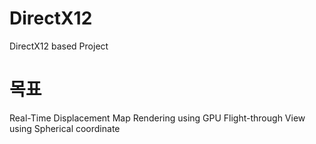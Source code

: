 # DirectX12
DirectX12 based Project

# 목표
Real-Time Displacement Map Rendering using GPU
Flight-through View using Spherical coordinate
